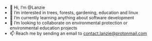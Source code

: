 - 👋 Hi, I’m @Lanzie
- 👀 I’m interested in trees, forests, gardening, education and linux 
- 🌱 I’m currently learning anything about software development
- 💞️ I’m looking to collaborate on environmental protection or environmental education projects
- 📫 Reach me by sending an email to contact.lanzie@protonmail.com

<!---
Lanzie/Lanzie is a ✨ special ✨ repository because its `README.md` (this file) appears on your GitHub profile.
You can click the Preview link to take a look at your changes.
--->
